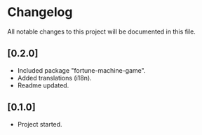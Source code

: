 # Changelog

All notable changes to this project will be documented in this file.

## [0.2.0]

- Included package "fortune-machine-game".
- Added translations (i18n).
- Readme updated.

## [0.1.0]

- Project started.